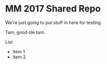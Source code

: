 # MM 2017 Shared Repo

We're just going to put stuff in here for testing.

Tam, good ole tam.

List

- Item 1
- Item 2
